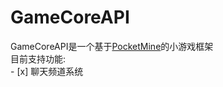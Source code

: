 # GameCoreAPI
GameCoreAPI是一个基于[PocketMine](https://github.com/pmmp/PocketMine-MP)的小游戏框架<br>
目前支持功能:<br>
    - [x] 聊天频道系统